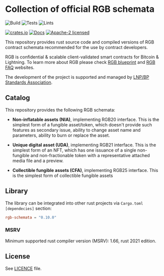 # Collection of official RGB schemata

![Build](https://github.com/RGB-WG/rgb-schemata/workflows/Build/badge.svg)
![Tests](https://github.com/RGB-WG/rgb-schemata/workflows/Tests/badge.svg)
![Lints](https://github.com/RGB-WG/rgb-schemata/workflows/Lints/badge.svg)

[![crates.io](https://img.shields.io/crates/v/rgb-schemata)](https://crates.io/crates/rgb-schemata)
[![Docs](https://docs.rs/rgb-schemata/badge.svg)](https://docs.rs/rgb-schemata)
[![Apache-2 licensed](https://img.shields.io/crates/l/rgb-schemata)](./LICENSE)

This repository provides rust source code and compiled versions of RGB
contract schemata recommended for the use by contract developers.

RGB is confidential & scalable client-validated smart contracts for Bitcoin &
Lightning. To learn more about RGB please check [RGB blueprint][Blueprint] and
[RGB FAQ][FAQ] websites.

The development of the project is supported and managed by [LNP/BP Standards
Association][Association].

## Catalog

This repository provides the following RGB schemata:

* __Non-inflatable assets (NIA)__, implementing RGB20 interface.
  This is the simplest form of a fungible asset/token, which doesn't provide
  such features as secondary issue, ability to change asset name and
  parameters, ability to burn or replace the asset.

* __Unique digital asset (UDA)__, implementing RGB21 interface.
  This is the simplest form of an NFT, which has one issuance of a single
  non-fungible and non-fractionable token with a representative attached
  media file and a preview.

* __Collectible fungible assets (CFA)__, implementing RGB25 interface.
  This is the simplest form of collectible fungible assets

## Library

The library can be integrated into other rust projects via `Cargo.toml`
`[dependecies]` section:

```toml
rgb-schemata = "0.10.0"
```

### MSRV

Minimum supported rust compiler version (MSRV): 1.66, rust 2021 edition.

## License

See [LICENCE](LICENSE) file.


[LNPBPs]: https://github.com/LNP-BP/LNPBPs
[Association]: https://lnp-bp.org
[Blueprint]: https://rgb.network
[FAQ]: https://rgbfaq.com
[Foundation]: https://github.com/LNP-BP/client_side_validation
[BP]: https://github.com/BP-WG/bp-core
[RGB Std]: https://github.com/RGB-WG/rgb-std
[RGB Node]: https://github.com/RGB-WG/rgb-node
[Max]: https://github.com/dr-orlovsky
[Todd]: https://petertodd.org/
[Zucco]: https://giacomozucco.com/
